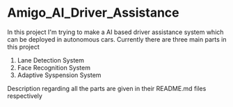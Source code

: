 # Amigo_AI_Driver_Assistance
In this project I'm trying to make a AI based driver assistance system which can be deployed in autonomous cars.
Currently there are three main parts in this project

1. Lane Detection System
2. Face Recognition System
3. Adaptive Syspension System

Description regarding all the parts are given in their README.md files respectively
